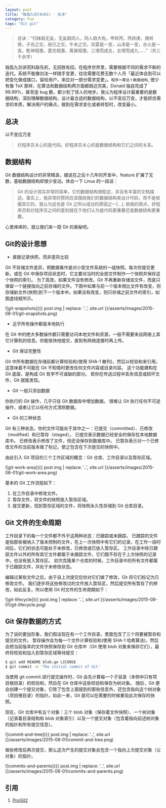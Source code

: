 ```yaml
---
layout: post
title: "独孤九剑(0x01) - 总决"
category: Fun
tags: "dit git"
---
```


> 总诀：“归妹趋无妄，无妄趋同人，同人趋大有。甲转丙，丙转庚，庚转癸。子丑之交，辰巳之交，午未之交。风雷是一变，山泽是一变，水火是一变。乾坤相激，震兑相激，离巽相激。三增而成五，五增而成九……”（共三千余字）

独孤九剑讲究料敌先机，无招胜有招。在程序世界里，需要根据不同的需求不断的迭代。系统不能像剑法一样随手变更，往往需要花费无数个人月「最近体会到可以把变化做成接口，留给用户，来应对一部分需求变更」。`程序＝算法＋数据结构`, 很少有像 TeX 那样，在算法和数据结构两方面都趋近完美，Donald 独自完成了 99.99%，甚至连 bug 数，都少到了惊人的地步。我认为程序设计最重要的是数据结构，深刻理解数据结构，设计最合适的数据结构，以不变应万变，才能抓住需求的本质，解决用户的痛点，做到在需求变化或者转型时，改变最小。

<!-- more -->

总决
---

以不变应万变

> 烂程序员关心的是代码。好程序员关心的是数据结构和它们之间的关系。

数据结构
-------

Git 数据结构设计的非常精良，据说在之后十几年的开发中，feature 扩展了无数，基础数据结构却很少变动。体会一下 Linus 的一段话：

> Git 的设计其实非常的简单，它的数据结构很稳定，并且有丰富的文档描述。事实上，我非常的赞同应该围绕我们的数据结构来设计代码，而不是依据其它的，我认为这也是 Git 之所以成功的原因之一[…], 依我的观点，好程序员和烂程序员之间的差别就在于他们认为是代码更重要还是数据结构更重要。

心里痒痒的，就让我们来一窥 Git 的奥秘吧。

Git的设计思想
-----------

* 直接记录快照，而非差异比较

Git 不存储文件差异，把数据看作是对小型文件系统的一组快照。每次你提交更新，或在 Git 中保存项目状态时，它主要对当时的全部文件制作一个快照并保存这个快照的索引。 为了高效，如果文件没有修改，Git 不再重新存储该文件，而是只保留一个链接指向之前存储的文件。下图中如果与前一个版本相比文件有改变，则存储新文件(快照)到下一个版本中。如果没有改变，则只存储之前文件的索引，如图虚线框所示。

![git-snapshots]({{ post.img | replace: '..', site.url }}/asserts/images/2015-08-01/git-snapshots.png)

* 近乎所有操作都是本地执行

在 Git 中的绝大多数操作都只需要访问本地文件和资源，一般不需要来自网络上其它计算机的信息。你能愉快地提交，直到有网络连接时再上传。 

* Git 保证完整性

Git 中所有数据在存储前都计算校验和(使用 SHA-1 散列)，然后以校验和来引用。 这意味着不可能在 Git 不知情时更改任何文件内容或目录内容。 这个功能建构在 Git 底层，是构成 Git 哲学不可或缺的部分。 若你在传送过程中丢失信息或损坏文件，Git 就能发现。

* Git 一般只添加数据

你执行的 Git 操作，几乎只往 Git 数据库中增加数据。 很难让 Git 执行任何不可逆操作，或者让它以任何方式清除数据。

* Git 的三种状态

Git 有三种状态，你的文件可能处于其中之一：已提交（committed）、已修改（modified）和已暂存（staged）。 已提交表示数据已经安全的保存在本地数据库中。 已修改表示修改了文件，但还没保存到数据库中。 已暂存表示对一个已修改文件的当前版本做了标记，使之包含在下次提交的快照中。

由此引入 Git 项目的三个工作区域的概念：Git 仓库、工作目录以及暂存区域。

![git-work-area]({{ post.img | replace: '..', site.url }}/asserts/images/2015-08-01/git-work-area.png)

基本的 Git 工作流程如下：

1. 在工作目录中修改文件。
2. 暂存文件，将文件的快照放入暂存区域。
3. 提交更新，找到暂存区域的文件，将快照永久性存储到 Git 仓库目录。

Git 文件的生命周期
----------------

工作目录下的每一个文件都不外乎这两种状态：已跟踪或未跟踪。 已跟踪的文件是指那些被纳入了版本控制的文件，在上一次快照中有它们的记录，在工作一段时间后，它们的状态可能处于未修改，已修改或已放入暂存区。 工作目录中除已跟踪文件以外的所有其它文件都属于未跟踪文件，它们既不存在于上次快照的记录中，也没有放入暂存区。 初次克隆某个仓库的时候，工作目录中的所有文件都属于已跟踪文件，并处于未修改状态。

编辑过某些文件之后，由于自上次提交后你对它们做了修改，Git 将它们标记为已修改文件。 我们逐步将这些修改过的文件放入暂存区，然后提交所有暂存了的修改，如此反复。所以使用 Git 时文件的生命周期如下：

![git-lifecycle]({{ post.img | replace: '..', site.url }}/asserts/images/2015-08-01/git-lifecycle.png)

Git 保存数据的方式
---------------

为了说的更加形象，我们假设现在有一个工作目录，里面包含了三个将要被暂存和提交的文件。 暂存操作会为每一个文件计算校验和(使用 SHA-1 哈希算法)，然后会把当前版本的文件快照保存到 Git 仓库中（Git 使用 blob 对象来保存它们），最终将校验和加入到暂存区域等待提交：

```sh
$ git add README blob.go LICENSE
$ git commit -m 'The initial commit of dit'
```

当使用 git commit 进行提交操作时，Git 会先计算每一个子目录（本例中只有项目根目录）的校验和，然后在 Git 仓库中这些校验和保存为树对象。 随后，Git 便会创建一个提交对象，它除了包含上面提到的那些信息外，还包含指向这个树对象（项目根目录）的指针。如此一来，Git 就可以在需要的时候重现此次保存的快照。

现在，Git 仓库中有五个对象：三个 blob 对象（保存着文件快照）、一个树对象（记录着目录结构和 blob 对象索引）以及一个提交对象（包含着指向前述树对象的指针和所有提交信息）。

![commit-and-tree]({{ post.img | replace: '..', site.url }}/asserts/images/2015-08-01/commit-and-tree.png)

做些修改后再次提交，那么这次产生的提交对象会包含一个指向上次提交对象（父对象）的指针。

![commits-and-parents]({{ post.img | replace: '..', site.url }}/asserts/images/2015-08-01/commits-and-parents.png)

引用
---
1. [ProGit2](http://git-scm.com/book/en/v2)



